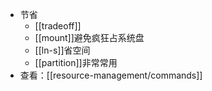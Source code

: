 - 节省
  - [[tradeoff]]
  - [[mount]]避免疯狂占系统盘
  - [[ln-s]]省空间
  - [[partition]]非常常用
- 查看：[[resource-management/commands]]